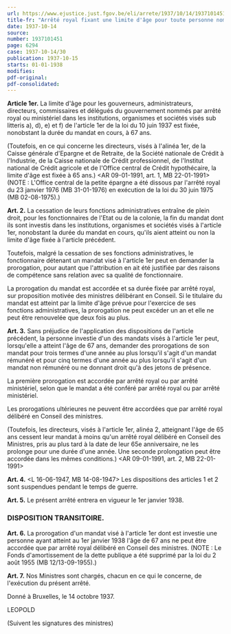 ```yaml
---
url: https://www.ejustice.just.fgov.be/eli/arrete/1937/10/14/1937101451/justel
title-fr: "Arrêté royal fixant une limite d'âge pour toute personne nommée par arrêté royal ou ministériel, dans les institutions, organismes sociétés par actions de la métropole ou de la colonie, institués par une loi ou par un arrêté royal, ou dans lesquels l'Etat ou la colonie sont représentés en vertu d'une loi, d'un arrêté royal, d'une concession, d'une convention ou de statuts. Voir modification(s)"
date: 1937-10-14
source:
number: 1937101451
page: 6294
case: 1937-10-14/30
publication: 1937-10-15
starts: 01-01-1938
modifies:
pdf-original:
pdf-consolidated:
---
```


**Article 1er.** La limite d'âge pour les gouverneurs, administrateurs, directeurs, commissaires et délégués du gouvernement nommés par arrêté royal ou ministériel dans les institutions, organismes et sociétés visés sub litteris a), d), e) et f) de l'article 1er de la loi du 10 juin 1937 est fixée, nonobstant la durée du mandat en cours, à 67 ans.

(Toutefois, en ce qui concerne les directeurs, visés à l'alinéa 1er, de la Caisse générale d'Epargne et de Retraite, de la Société nationale de Crédit à l'Industrie, de la Caisse nationale de Crédit professionnel, de l'Institut national de Crédit agricole et de l'Office central de Crédit hypothécaire, la limite d'âge est fixée à 65 ans.) <AR 09-01-1991, art. 1, MB 22-01-1991>(NOTE : L'Office central de la petite épargne a été dissous par l'arrêté royal du 23 janvier 1976 (MB 31-01-1976) en exécution de la loi du 30 juin 1975 (MB 02-08-1975).)

**Art. 2.** La cessation de leurs fonctions administratives entraîne de plein droit, pour les fonctionnaires de l'Etat ou de la colonie, la fin du mandat dont ils sont investis dans les institutions, organismes et sociétés visés à l'article 1er, nonobstant la durée du mandat en cours, qu'ils aient atteint ou non la limite d'âge fixée à l'article précédent.

Toutefois, malgré la cessation de ses fonctions administratives, le fonctionnaire détenant un mandat visé à l'article 1er peut en demander la prorogation, pour autant que l'attribution en ait été justifiée par des raisons de compétence sans relation avec sa qualité de fonctionnaire.

La prorogation du mandat est accordée et sa durée fixée par arrêté royal, sur proposition motivée des ministres délibérant en Conseil. Si le titulaire du mandat est atteint par la limite d'âge prévue pour l'exercice de ses fonctions administratives, la prorogation ne peut excéder un an et elle ne peut être renouvelée que deux fois au plus.

**Art. 3.** Sans préjudice de l'application des dispositions de l'article précédent, la personne investie d'un des mandats visés à l'article 1er peut, lorsqu'elle a atteint l'âge de 67 ans, demander des prorogations de son mandat pour trois termes d'une année au plus lorsqu'il s'agit d'un mandat rémunéré et pour cinq termes d'une année au plus lorsqu'il s'agit d'un mandat non rémunéré ou ne donnant droit qu'à des jetons de présence.

La première prorogation est accordée par arrêté royal ou par arrêté ministériel, selon que le mandat a été conféré par arrêté royal ou par arrêté ministériel.

Les prorogations ultérieures ne peuvent être accordées que par arrêté royal délibéré en Conseil des ministres.

(Toutefois, les directeurs, visés à l'article 1er, alinéa 2, atteignant l'âge de 65 ans cessent leur mandat à moins qu'un arrêté royal délibéré en Conseil des Ministres, pris au plus tard à la date de leur 65e anniversaire, ne les prolonge pour une durée d'une année. Une seconde prolongation peut être accordée dans les mêmes conditions.) <AR 09-01-1991, art. 2, MB 22-01-1991>

**Art. 4.** <L 16-06-1947, MB 14-08-1947> Les dispositions des articles 1 et 2 sont suspendues pendant le temps de guerre.

**Art. 5.** Le présent arrêté entrera en vigueur le 1er janvier 1938.

### DISPOSITION TRANSITOIRE.

**Art. 6.** La prorogation d'un mandat visé à l'article 1er dont est investie une personne ayant atteint au 1er janvier 1938 l'âge de 67 ans ne peut être accordée que par arrêté royal délibéré en Conseil des ministres. (NOTE : Le Fonds d'amortissement de la dette publique a été supprimé par la loi du 2 août 1955 (MB 12/13-09-1955).)

**Art. 7.** Nos Ministres sont chargés, chacun en ce qui le concerne, de l'exécution du présent arrêté.

Donné à Bruxelles, le 14 octobre 1937.

LEOPOLD

(Suivent les signatures des ministres)
